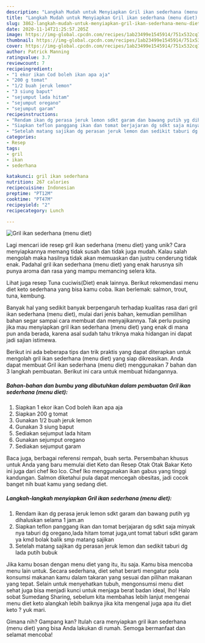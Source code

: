 ```yaml
---
description: "Langkah Mudah untuk Menyiapkan Gril ikan sederhana (menu diet) yang Bisa Manjain Lidah"
title: "Langkah Mudah untuk Menyiapkan Gril ikan sederhana (menu diet) yang Bisa Manjain Lidah"
slug: 3862-langkah-mudah-untuk-menyiapkan-gril-ikan-sederhana-menu-diet-yang-bisa-manjain-lidah
date: 2020-11-14T21:25:57.205Z
image: https://img-global.cpcdn.com/recipes/1ab23499e1545914/751x532cq70/gril-ikan-sederhana-menu-diet-foto-resep-utama.jpg
thumbnail: https://img-global.cpcdn.com/recipes/1ab23499e1545914/751x532cq70/gril-ikan-sederhana-menu-diet-foto-resep-utama.jpg
cover: https://img-global.cpcdn.com/recipes/1ab23499e1545914/751x532cq70/gril-ikan-sederhana-menu-diet-foto-resep-utama.jpg
author: Patrick Manning
ratingvalue: 3.7
reviewcount: 7
recipeingredient:
- "1 ekor ikan Cod boleh ikan apa aja"
- "200 g tomat"
- "1/2 buah jeruk lemon"
- "3 siung baput"
- "sejumput lada hitam"
- "sejumput oregano"
- "sejumput garam"
recipeinstructions:
- "Rendam ikan dg perasa jeruk lemon sdkt garam dan bawang putih yg dihaluskan selama 1 jam.an"
- "Siapkan teflon panggang ikan dan tomat berjajaran dg sdkt saja minyak nya taburi dg oregano,lada hitam tomat juga,unt tomat taburi sdkt garam ya kmd bolak balik smp matang sajikan"
- "Setelah matang sajikan dg perasan jeruk lemon dan sedikit taburi dg lada putih bubuk"
categories:
- Resep
tags:
- gril
- ikan
- sederhana

katakunci: gril ikan sederhana 
nutrition: 267 calories
recipecuisine: Indonesian
preptime: "PT12M"
cooktime: "PT47M"
recipeyield: "2"
recipecategory: Lunch

---
```



![Gril ikan sederhana (menu diet)](https://img-global.cpcdn.com/recipes/1ab23499e1545914/751x532cq70/gril-ikan-sederhana-menu-diet-foto-resep-utama.jpg)

Lagi mencari ide resep gril ikan sederhana (menu diet) yang unik? Cara menyiapkannya memang tidak susah dan tidak juga mudah. Kalau salah mengolah maka hasilnya tidak akan memuaskan dan justru cenderung tidak enak. Padahal gril ikan sederhana (menu diet) yang enak harusnya sih punya aroma dan rasa yang mampu memancing selera kita.

Lihat juga resep Tuna cuciwis(Diet) enak lainnya. Berikut rekomendasi menu diet keto sederhana yang bisa kamu coba. Ikan berlemak: salmon, trout, tuna, kembung.

Banyak hal yang sedikit banyak berpengaruh terhadap kualitas rasa dari gril ikan sederhana (menu diet), mulai dari jenis bahan, kemudian pemilihan bahan segar sampai cara membuat dan menyajikannya. Tak perlu pusing jika mau menyiapkan gril ikan sederhana (menu diet) yang enak di mana pun anda berada, karena asal sudah tahu triknya maka hidangan ini dapat jadi sajian istimewa.


Berikut ini ada beberapa tips dan trik praktis yang dapat diterapkan untuk mengolah gril ikan sederhana (menu diet) yang siap dikreasikan. Anda dapat membuat Gril ikan sederhana (menu diet) menggunakan 7 bahan dan 3 langkah pembuatan. Berikut ini cara untuk membuat hidangannya.

<!--inarticleads1-->

##### Bahan-bahan dan bumbu yang dibutuhkan dalam pembuatan Gril ikan sederhana (menu diet):

1. Siapkan 1 ekor ikan Cod boleh ikan apa aja
1. Siapkan 200 g tomat
1. Gunakan 1/2 buah jeruk lemon
1. Gunakan 3 siung baput
1. Sediakan sejumput lada hitam
1. Gunakan sejumput oregano
1. Sediakan sejumput garam


Baca juga, berbagai referensi rempah, buah serta. Persembahan khusus untuk Anda yang baru memulai diet Keto dan Resep Otak Otak Bakar Keto ini juga dari chef Iko Ico. Chef Iko menggunakan ikan gabus yang tinggi kandungan. Salmon diketahui pula dapat mencegah obesitas, jadi cocok banget nih buat kamu yang sedang diet. 

<!--inarticleads2-->

##### Langkah-langkah menyiapkan Gril ikan sederhana (menu diet):

1. Rendam ikan dg perasa jeruk lemon sdkt garam dan bawang putih yg dihaluskan selama 1 jam.an
1. Siapkan teflon panggang ikan dan tomat berjajaran dg sdkt saja minyak nya taburi dg oregano,lada hitam tomat juga,unt tomat taburi sdkt garam ya kmd bolak balik smp matang sajikan
1. Setelah matang sajikan dg perasan jeruk lemon dan sedikit taburi dg lada putih bubuk


Jika kamu bosan dengan menu diet yang itu, itu saja. Kamu bisa mencoba menu lain untuk. Secara sederhana, diet sehat berarti mengatur pola konsumsi makanan kamu dalam takaran yang sesuai dan pilihan makanan yang tepat. Selain untuk menyehatkan tubuh, mengonsumsi menu diet sehat juga bisa menjadi kunci untuk menjaga berat badan ideal, lho! Halo sobat Sumedang Sharing, sebelum kita membahas lebih lanjut mengenai menu diet keto alangkah lebih baiknya jika kita mengenal juga apa itu diet keto ? yuk mari. 

Gimana nih? Gampang kan? Itulah cara menyiapkan gril ikan sederhana (menu diet) yang bisa Anda lakukan di rumah. Semoga bermanfaat dan selamat mencoba!
